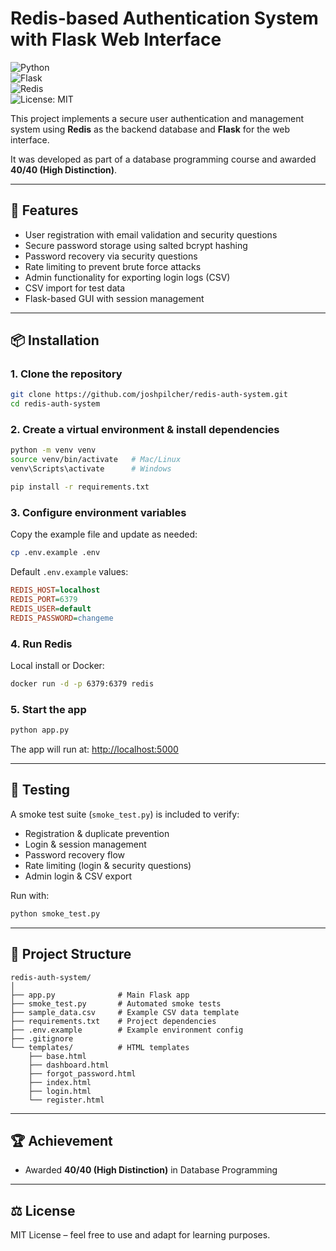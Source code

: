 # Redis-based Authentication System with Flask Web Interface

![Python](https://img.shields.io/badge/Python-3.11-blue?logo=python&logoColor=white)  
![Flask](https://img.shields.io/badge/Flask-3.0-lightgrey?logo=flask&logoColor=black)  
![Redis](https://img.shields.io/badge/Redis-5.0-red?logo=redis&logoColor=white)  
![License: MIT](https://img.shields.io/badge/License-MIT-green)  

This project implements a secure user authentication and management system using **Redis** as the backend database and **Flask** for the web interface.  

It was developed as part of a database programming course and awarded **40/40 (High Distinction)**.  

---

## 🚀 Features

- User registration with email validation and security questions  
- Secure password storage using salted bcrypt hashing  
- Password recovery via security questions  
- Rate limiting to prevent brute force attacks  
- Admin functionality for exporting login logs (CSV)  
- CSV import for test data  
- Flask-based GUI with session management  

---

## 📦 Installation

### 1. Clone the repository
```bash
git clone https://github.com/joshpilcher/redis-auth-system.git
cd redis-auth-system
```

### 2. Create a virtual environment & install dependencies
```bash
python -m venv venv
source venv/bin/activate   # Mac/Linux
venv\Scripts\activate      # Windows

pip install -r requirements.txt
```

### 3. Configure environment variables
Copy the example file and update as needed:
```bash
cp .env.example .env
```

Default `.env.example` values:
```ini
REDIS_HOST=localhost
REDIS_PORT=6379
REDIS_USER=default
REDIS_PASSWORD=changeme
```

### 4. Run Redis
Local install or Docker:
```bash
docker run -d -p 6379:6379 redis
```

### 5. Start the app
```bash
python app.py
```

The app will run at: [http://localhost:5000](http://localhost:5000)  

---

## 🧪 Testing

A smoke test suite (`smoke_test.py`) is included to verify:  

- Registration & duplicate prevention  
- Login & session management  
- Password recovery flow  
- Rate limiting (login & security questions)  
- Admin login & CSV export  

Run with:
```bash
python smoke_test.py
```

---

## 📂 Project Structure

```text
redis-auth-system/
│
├── app.py              # Main Flask app
├── smoke_test.py       # Automated smoke tests
├── sample_data.csv     # Example CSV data template
├── requirements.txt    # Project dependencies
├── .env.example        # Example environment config
├── .gitignore
└── templates/          # HTML templates
    ├── base.html
    ├── dashboard.html
    ├── forgot_password.html
    ├── index.html
    ├── login.html
    └── register.html
```

---

## 🏆 Achievement

- Awarded **40/40 (High Distinction)** in Database Programming  

---

## ⚖️ License

MIT License – feel free to use and adapt for learning purposes.  
